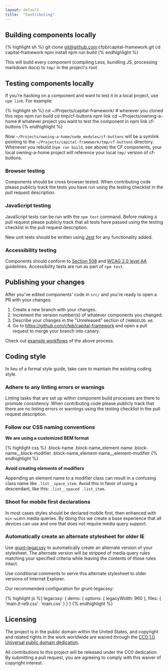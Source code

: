 ```yaml
---
layout: default
title:  "Contributing"
---
```


## Building components locally

{% highlight sh %}
git clone git@github.com:cfpb/capital-framework.git
cd capital-framework
npm install
npm run build
{% endhighlight %}

This will build every component (compiling Less, bundling JS, processing markdown docs) to `tmp/` in the project's root.


## Testing components locally

If you're hacking on a component and want to test it in a local project, use `npm link`.
For example:

{% highlight sh %}
cd ~/Projects/capital-framework/ # wherever you cloned this repo
npm run build
cd tmp/cf-buttons
npm link
cd ~/Projects/owning-a-home # whatever project you want to test the component in
npm link cf-buttons
{% endhighlight %}

Now `~/Projects/owning-a-home/node_modules/cf-buttons` will be a symlink pointing
to the `~/Projects/capital-framework/tmp/cf-buttons` directory.
Whenever you rebuild (`npm run build`, see above) the CF components, your local
owning-a-home project will reference your local `tmp/` version of cf-buttons.


### Browser testing

Components should be cross browser tested. When contributing code please publicly track the tests you have run using the testing checklist in the pull request description.


### JavaScript testing

JavaScript tests can be run with the `npm test` command. Before making a pull
request please publicly track that all tests have passed using the testing
checklist in the pull request description.

New unit tests should be written using [Jest](https://jestjs.io/) for any functionality added.


### Accessibility testing

Components should conform to [Section 508](http://www.section508.gov/)
and [WCAG 2.0 level AA](http://www.w3.org/TR/WCAG20/) guidelines. Accessibility
tests are run as part of `npm test`.


## Publishing your changes

After you've edited components' code in `src/` and you're ready to open a PR with your changes:

1. Create a new branch with your changes.
1. Increment the version number(s) of whatever components you changed.
1. Describe your changes in the "Unreleased" section of `CHANGELOG.md`.
1. Go to https://github.com/cfpb/capital-framework and open a pull request to merge your branch into canary.

Check out [example workflows](https://github.com/cfpb/capital-framework/issues/248) of the above process.


## Coding style

In lieu of a formal style guide, take care to maintain the existing coding style.


### Adhere to any linting errors or warnings

Linting tasks that are set up within component build processes are there to
promote consistency.
When contributing code please publicly track that there are no linting errors
or warnings using the testing checklist in the pull request description.


### Follow our CSS naming conventions

**We are using a customized BEM format**

{% highlight css %}
.block-name
.block-name_element-name
.block-name__block-modifier
.block-name_element-name__element-modifier
{% endhighlight %}

**Avoid creating elements of modifiers**

Appending an element name to a modifier class can result in a confusing class
name like `.list__space_item`.
Avoid this in favor of using a descendant, like this: `.list__spaced .list_item`.


### Shoot for mobile first declarations

In most cases styles should be declared mobile first,
then enhanced with `min-width` media queries. By doing this we create a base
experience that all devices can use and one that does not require media query support.


### Automatically create an alternate stylesheet for older IE

Use [grunt-legacssy](https://github.com/robinpokorny/grunt-legacssy) to
automatically create an alternate version of your stylesheet.
The alternate version will be stripped of media query rules matching your
specified criteria while leaving the contents of those rules intact.

Use conditional comments to serve this alternate stylesheet to older versions
of Internet Explorer.

Our recommended configuration for grunt-legacssy:

{% highlight js %}
legacssy: {
  demo: {
    options: {
      legacyWidth: 960
    },
    files: {
      'main.lt-ie9.css': 'main.css'
    }
  }
}
{% endhighlight %}


## Licensing

The project is in the public domain within the United States, and
copyright and related rights in the work worldwide are waived through
the [CC0 1.0 Universal public domain dedication][CC0].

All contributions to this project will be released under the CC0
dedication. By submitting a pull request, you are agreeing to comply
with this waiver of copyright interest.

[CC0]: http://creativecommons.org/publicdomain/zero/1.0/
